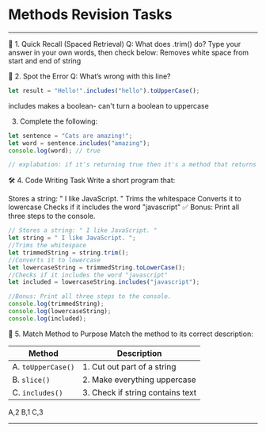 # Methods Revision Tasks

---
🧪 1. Quick Recall (Spaced Retrieval)
Q: What does .trim() do?
Type your answer in your own words, then check below: Removes white space from start and end of string

🔁 2. Spot the Error
Q: What’s wrong with this line?
```js
let result = "Hello!".includes("hello").toUpperCase();
```
includes makes a boolean- can't turn a boolean to uppercase

3. Complete the following:
```js
let sentence = "Cats are amazing!";
let word = sentence.includes("amazing");
console.log(word); // true

// explabation: if it's returning true then it's a method that returns a boolean so could be includes.
```

🛠 4. Code Writing Task
Write a short program that:

Stores a string: " I like JavaScript. "
Trims the whitespace
Converts it to lowercase
Checks if it includes the word "javascript"
✅ Bonus: Print all three steps to the console.
```js
// Stores a string: " I like JavaScript. "
let string = " I like JavaScript. "; 
//Trims the whitespace 
let trimmedString = string.trim();
//Converts it to lowercase
let lowercaseString = trimmedString.toLowerCase();
//Checks if it includes the word "javascript"
let included = lowercaseString.includes("javascript");

//Bonus: Print all three steps to the console.
console.log(trimmedString);
console.log(lowercaseString);
console.log(included);
```

🔀 5. Match Method to Purpose
Match the method to its correct description:

| Method             | Description                      |
| ------------------ | -------------------------------- |
| A. `toUpperCase()` | 1. Cut out part of a string      |
| B. `slice()`       | 2. Make everything uppercase     |
| C. `includes()`    | 3. Check if string contains text |
A,2
B,1
C,3

---